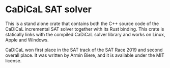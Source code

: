 CaDiCaL SAT solver
==================

This is a stand alone crate that contains both the C++ source code of the 
CaDiCaL incremental SAT solver together with its Rust binding. This crate is 
statically links with the compiled CaDiCaL solver library and works on Linux, 
Apple and Windows.

CaDiCaL won first place in the SAT track of the SAT Race 2019 and second 
overall place. It was written by Armin Biere, and it is available under the
MIT license.
